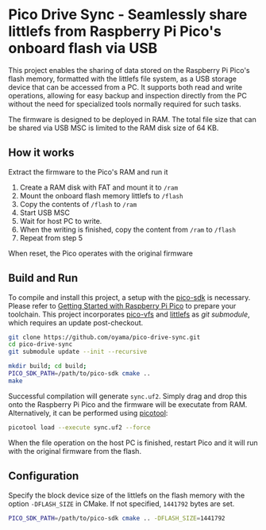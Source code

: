 # Pico Drive Sync - Seamlessly share littlefs from Raspberry Pi Pico's onboard flash via USB

This project enables the sharing of data stored on the Raspberry Pi Pico's flash memory, formatted with the littlefs file system, as a USB storage device that can be accessed from a PC. It supports both read and write operations, allowing for easy backup and inspection directly from the PC without the need for specialized tools normally required for such tasks.

The firmware is designed to be deployed in RAM. The total file size that can be shared via USB MSC is limited to the RAM disk size of 64 KB.

## How it works

Extract the firmware to the Pico's RAM and run it

1. Create a RAM disk with FAT and mount it to `/ram`
2. Mount the onboard flash memory littlefs to `/flash`
3. Copy the contents of `/flash` to `/ram`
4. Start USB MSC
5. Wait for host PC to write.
6. When the writing is finished, copy the content from `/ram` to `/flash`
7. Repeat from step 5

When reset, the Pico operates with the original firmware

## Build and Run

To compile and install this project, a setup with the [pico-sdk](https://github.com/raspberrypi/pico-sdk) is necessary. Please refer to [Getting Started with Raspberry Pi Pico](https://datasheets.raspberrypi.com/pico/getting-started-with-pico.pdf) to prepare your toolchain. This project incorporates [pico-vfs](https://github.com/oyama/pico-vfs) and [littlefs](https://github.com/littlefs-project/littlefs) as _git submodule_, which requires an update post-checkout.

```bash
git clone https://github.com/oyama/pico-drive-sync.git
cd pico-drive-sync
git submodule update --init --recursive

mkdir build; cd build;
PICO_SDK_PATH=/path/to/pico-sdk cmake ..
make
```
Successful compilation will generate `sync.uf2`. Simply drag and drop this onto the Raspberry Pi Pico and the firmware will be executate from RAM.
Alternatively, it can be performed using [picotool](https://github.com/raspberrypi/picotool):

```bash
picotool load --execute sync.uf2 --force
```

When the file operation on the host PC is finished, restart Pico and it will run with the original firmware from the flash.

## Configuration

Specify the block device size of the littlefs on the flash memory with the option `-DFLASH_SIZE` in CMake. If not specified, `1441792` bytes are set.

```bash
PICO_SDK_PATH=/path/to/pico-sdk cmake .. -DFLASH_SIZE=1441792
```
